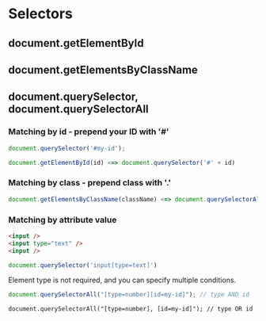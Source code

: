 # Selectors

## document.getElementById

## document.getElementsByClassName

## document.querySelector, document.querySelectorAll

### Matching by id - prepend your ID with '#'
```javascript
document.querySelector('#my-id');
```

```javascript
document.getElementById(id) <=> document.querySelector('#' + id)
```

### Matching by class - prepend class with '.'

```javascript
document.getElementsByClassName(className) <=> document.querySelectorAll('.' + className)
```

### Matching by attribute value

```html
<input />
<input type="text" />
<input />
```

```javascript
document.querySelector('input[type=text]')
```

Element type is not required, and you can specify multiple conditions.

```javascript
document.querySelectorAll("[type=number][id=my-id]"); // type AND id
```

```
document.querySelectorAll("[type=number], [id=my-id]"); // type OR id
```
